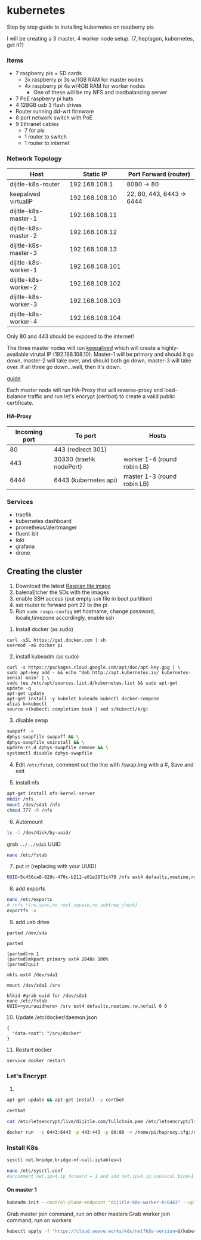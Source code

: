 # kubernetes

Step by step guide to installing kubernetes on raspberry pis

I will be creating a 3 master, 4 worker node setup. (7, heptagon, kubernetes, get it?)

### Items

- 7 raspberry pis + SD cards
  - 3x raspberry pi 3s w/1GB RAM for master nodes
  - 4x raspberry pi 4s w/4GB RAM for worker nodes
    - One of these will be my NFS and loadbalancing server
- 7 PoE raspberry pi hats
- 4 128GB usb 3 flash drives
- Router running dd-wrt firmware
- 8 port network switch with PoE
- 9 Ethranet cables
  - 7 for pis
  - 1 router to switch
  - 1 router to internet

### Network Topology

| Host                 | Static IP       | Port Forward (router)     |
| -------------------- | --------------- | ------------------------- |
| dijitle-k8s-router   | 192.168.108.1   | 8080 -> 80                |
| keepalived virtualIP | 192.168.108.10  | 22, 80, 443, 6443 -> 6444 |
| dijitle-k8s-master-1 | 192.168.108.11  |
| dijitle-k8s-master-2 | 192.168.108.12  |
| dijitle-k8s-master-3 | 192.168.108.13  |
| dijitle-k8s-worker-1 | 192.168.108.101 |
| dijitle-k8s-worker-2 | 192.168.108.102 |
| dijitle-k8s-worker-3 | 192.168.108.103 |
| dijitle-k8s-worker-4 | 192.168.108.104 |

Only 80 and 443 should be exposed to the internet!

The three master nodes will run [keepalived](https://www.keepalived.org/) which will create a highly-available virutal IP (192.168.108.10). Master-1 will be primary and should it go down, master-2 will take over, and should both go down, master-3 will take over. If all three go down...well, then it's down.

[guide](https://www.digitalocean.com/community/tutorials/how-to-set-up-highly-available-web-servers-with-keepalived-and-floating-ips-on-ubuntu-14-04)

Each master node will run HA-Proxy that will reverse-proxy and load-balance traffic and run let's encrypt (certbot) to create a valid public certificate.

#### HA-Proxy

| Incoming port | To port                  | Hosts                       |
| ------------- | ------------------------ | --------------------------- |
| 80            | 443 (redirect 301)       |                             |
| 443           | 30330 (traefik nodePort) | worker 1-4 (round robin LB) |
| 6444          | 6443 (kubernetes api)    | master 1-3 (round robin LB) |

### Services

- traefik
- kubernetes dashboard
- prometheus/alertmanger
- fluent-bit
- loki
- grafana
- drone

## Creating the cluster

1. Download the latest [Raspian lite image](https://www.raspberrypi.org/downloads/raspbian/)
2. balenaEtcher the SDs with the images
3. enable SSH access (put empty `ssh` file in boot partition)
4. set router to forward port 22 to the pi
5. Run `sudo raspi-config` set hostname, change password, locale,timezone accordingly, enable ssh

1) Install docker (as sudo)

```
curl -sSL https://get.docker.com | sh
usermod -aG docker pi
```

2. install kubeadm (as sudo)

```
curl -s https://packages.cloud.google.com/apt/doc/apt-key.gpg | \
sudo apt-key add - && echo "deb http://apt.kubernetes.io/ kubernetes-xenial main" | \
sudo tee /etc/apt/sources.list.d/kubernetes.list && sudo apt-get update -q
apt-get update
apt-get install -y kubelet kubeadm kubectl docker-compose
alias k=kubectl
source <(kubectl completion bash | sed s/kubectl/k/g)
```

3. disable swap

```bash
swapoff -a
dphys-swapfile swapoff && \
dphys-swapfile uninstall && \
update-rc.d dphys-swapfile remove && \
systemctl disable dphys-swapfile
```

4. Edit `/etc/fstab`, comment out the line with /swap.img with a #, Save and exit

5. install nfs

```bash
apt-get install nfs-kernel-server
mkdir /nfs
mount /dev/sda1 /nfs
chmod 777 -R /nfs
```

6. Automount

```bash
ls -l /dev/disk/by-uuid/
```

grab `../../sda1` UUID

```bash
nano /etc/fstab
```

7. put in (replacing with your UUID)

```bash
UUID=5c456ca8-829c-470c-b211-e01e3971c479 /nfs ext4 defaults,noatime,rw,nofail 0 0
```

8. add exports

```bash
nano /etc/exports
# /nfs *(rw,sync,no_root_squash,no_subtree_check)
exportfs -a
```

9. add usb drive

```
parted /dev/sda

parted

(parted)rm 1
(parted)mkpart primary ext4 2048s 100%
(parted)quit

mkfs.ext4 /dev/sda1

mount /dev/sda1 /srv

blkid #grab uuid for /dev/sda1
nano /etc/fstab
UUID=<youruuidhere> /srv ext4 defaults,noatime,rw,nofail 0 0
```

10. Update /etc/docker/daemon.json

```
{
  "data-root": "/srv/docker"
}
```

11. Restart docker

```bash
service docker restart
```

### Let's Encrypt

1.

```bash
apt-get update && apt-get install -y certbot
```

```bash
certbot
```

```bash
cat /etc/letsencrypt/live/dijitle.com/fullchain.pem /etc/letsencrypt/live/dijitle.com/privkey.pem > /home/pi/dijitle.crt
```

```bash
docker run  -p 6443:6443 -p 443:443 -p 80:80 -v /home/pi/haproxy.cfg:/usr/local/etc/haproxy/haproxy.cfg -v /home/pi/server.crtkey:/etc/ssl/haproxy.pem -it haproxy
```

### Install K8s

```bash
sysctl net.bridge.bridge-nf-call-iptables=1

nano /etc/sysctl.conf
#uncomment net.ipv4.ip_forward = 1 and add net.ipv4.ip_nonlocal_bind=1.
```

#### On master 1

```bash
kubeadm init --control-plane-endpoint "dijitle-k8s-worker-0:6443" --upload-certs
```

Grab master join command, run on other masters
Grab worker join command, run on workers

```bash
kubectl apply -f "https://cloud.weave.works/k8s/net?k8s-version=$(kubectl version | base64 | tr -d '\n')"
```
